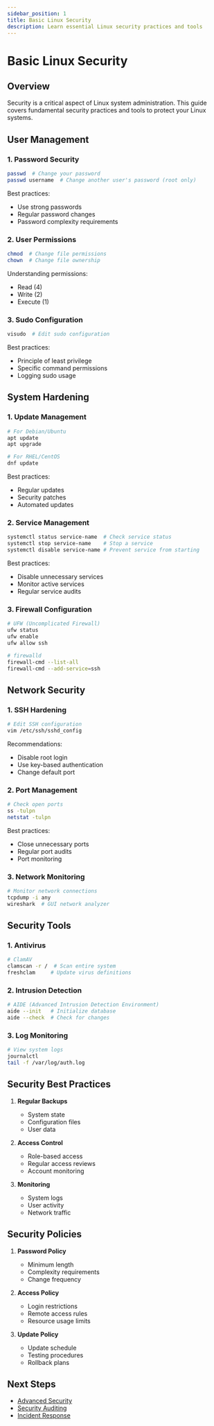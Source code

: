 ```yaml
---
sidebar_position: 1
title: Basic Linux Security
description: Learn essential Linux security practices and tools
---
```


# Basic Linux Security

## Overview

Security is a critical aspect of Linux system administration. This guide covers fundamental security practices and tools to protect your Linux systems.

## User Management

### 1. Password Security
```bash
passwd  # Change your password
passwd username  # Change another user's password (root only)
```

Best practices:
- Use strong passwords
- Regular password changes
- Password complexity requirements

### 2. User Permissions
```bash
chmod  # Change file permissions
chown  # Change file ownership
```

Understanding permissions:
- Read (4)
- Write (2)
- Execute (1)

### 3. Sudo Configuration
```bash
visudo  # Edit sudo configuration
```

Best practices:
- Principle of least privilege
- Specific command permissions
- Logging sudo usage

## System Hardening

### 1. Update Management
```bash
# For Debian/Ubuntu
apt update
apt upgrade

# For RHEL/CentOS
dnf update
```

Best practices:
- Regular updates
- Security patches
- Automated updates

### 2. Service Management
```bash
systemctl status service-name  # Check service status
systemctl stop service-name    # Stop a service
systemctl disable service-name # Prevent service from starting
```

Best practices:
- Disable unnecessary services
- Monitor active services
- Regular service audits

### 3. Firewall Configuration
```bash
# UFW (Uncomplicated Firewall)
ufw status
ufw enable
ufw allow ssh

# firewalld
firewall-cmd --list-all
firewall-cmd --add-service=ssh
```

## Network Security

### 1. SSH Hardening
```bash
# Edit SSH configuration
vim /etc/ssh/sshd_config
```

Recommendations:
- Disable root login
- Use key-based authentication
- Change default port

### 2. Port Management
```bash
# Check open ports
ss -tulpn
netstat -tulpn
```

Best practices:
- Close unnecessary ports
- Regular port audits
- Port monitoring

### 3. Network Monitoring
```bash
# Monitor network connections
tcpdump -i any
wireshark  # GUI network analyzer
```

## Security Tools

### 1. Antivirus
```bash
# ClamAV
clamscan -r /  # Scan entire system
freshclam     # Update virus definitions
```

### 2. Intrusion Detection
```bash
# AIDE (Advanced Intrusion Detection Environment)
aide --init   # Initialize database
aide --check  # Check for changes
```

### 3. Log Monitoring
```bash
# View system logs
journalctl
tail -f /var/log/auth.log
```

## Security Best Practices

1. **Regular Backups**
   - System state
   - Configuration files
   - User data

2. **Access Control**
   - Role-based access
   - Regular access reviews
   - Account monitoring

3. **Monitoring**
   - System logs
   - User activity
   - Network traffic

## Security Policies

1. **Password Policy**
   - Minimum length
   - Complexity requirements
   - Change frequency

2. **Access Policy**
   - Login restrictions
   - Remote access rules
   - Resource usage limits

3. **Update Policy**
   - Update schedule
   - Testing procedures
   - Rollback plans

## Next Steps

- [Advanced Security](/en/security/02-advanced-security)
- [Security Auditing](/en/security/03-security-auditing)
- [Incident Response](/en/security/04-incident-response)
